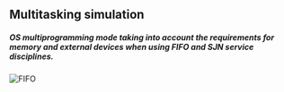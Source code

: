 ## Multitasking simulation

##### OS multiprogramming mode taking into account the requirements for memory and external devices when using FIFO and SJN service disciplines.

![FIFO](C:\Users\harva\Downloads\Multitasking\FIFO.png)